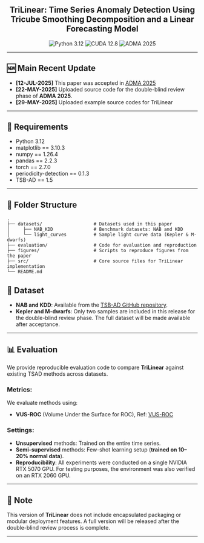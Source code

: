 
<h2 align="center">TriLinear: Time Series Anomaly Detection Using Tricube Smoothing Decomposition and a Linear Forecasting Model</h2>
<div align="center">
  
![Python 3.12](https://img.shields.io/badge/python-3.12-green.svg?style=plastic)
![CUDA 12.8](https://img.shields.io/badge/CUDA-12.8-green.svg?style=plastic)
![ADMA 2025](https://img.shields.io/badge/ADMA-2025-blue.svg?style=plastic)


</div>

---

## 🆕 Main Recent Update

- **[12-JUL-2025]** This paper was accepted in [ADMA 2025](https://adma2025.github.io/)
- **[22-MAY-2025]** Uploaded source code for the double-blind review phase of **ADMA 2025**.
- **[29-MAY-2025]** Uploaded example source codes for TriLinear


---

## 🔧 Requirements

- Python 3.12  
- matplotlib == 3.10.3 
- numpy == 1.26.4 
- pandas == 2.2.3
- torch == 2.7.0  
- periodicity-detection == 0.1.3  
- TSB-AD == 1.5  

---

## 📁 Folder Structure

    .
    ├── datasets/                   # Datasets used in this paper
    │     ├── NAB_KDD               # Benchmark datasets: NAB and KDD
    │     └── light_curves          # Sample light curve data (Kepler & M-dwarfs)
    ├── evaluation/                 # Code for evaluation and reproduction
    ├── figures/                    # Scripts to reproduce figures from the paper
    ├── src/                        # Core source files for TriLinear implementation
    └── README.md


## 📂 Dataset

- **NAB and KDD**: Available from the [TSB-AD GitHub repository](https://github.com/TheDatumOrg/TSB-AD/tree/main/Datasets).  
- **Kepler and M-dwarfs**: Only two samples are included in this release for the double-blind review phase. The full dataset will be made available after acceptance.

---

## 📊 Evaluation

We provide reproducible evaluation code to compare **TriLinear** against existing TSAD methods across datasets.

### Metrics:
We evaluate methods using:
- **VUS-ROC** (Volume Under the Surface for ROC), Ref: [VUS-ROC](https://proceedings.neurips.cc/paper_files/paper/2024/file/c3f3c690b7a99fba16d0efd35cb83b2c-Paper-Datasets_and_Benchmarks_Track.pdf)

### Settings:
- **Unsupervised** methods: Trained on the entire time series.
- **Semi-supervised** methods: Few-shot learning setup (**trained on 10–20% normal data**).
- **Reproducibility**: All experiments were conducted on a single NVIDIA RTX 5070 GPU. For testing purposes, the environment was also verified on an RTX 2060 GPU.

---

## 📌 Note

This version of **TriLinear** does not include encapsulated packaging or modular deployment features. A full version will be released after the double-blind review process is complete.

---
